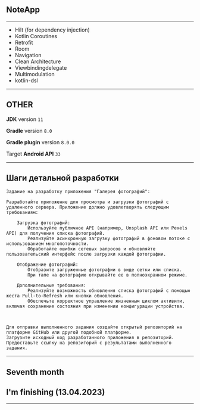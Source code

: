 ## NoteApp

---

 * Hilt (for dependency injection)
 * Kotlin Coroutines
 * Retrofit
 * Room
 * Navigation
 * Clean Architecture
 * Viewbindingdelegate
 * Multimodulation
 * kotlin-dsl

---

## OTHER

**JDK** version ``` 11 ```

**Gradle** version ``` 8.0 ```

**Gradle plugin** version ``` 8.0.0 ```

Target **Android API** ``` 33 ```

---
## Шаги детальной разработки

```
Задание на разработку приложения "Галерея фотографий": 
 
Разработайте приложение для просмотра и загрузки фотографий с удаленного сервера. Приложение должно удовлетворять следующим требованиям: 
 
    Загрузка фотографий: 
        Используйте публичное API (например, Unsplash API или Pexels API) для получения списка фотографий. 
        Реализуйте асинхронную загрузку фотографий в фоновом потоке с использованием многопоточности. 
        Обработайте ошибки сетевых запросов и обновляйте пользовательский интерфейс после загрузки каждой фотографии. 
 
    Отображение фотографий: 
        Отобразите загруженные фотографии в виде сетки или списка. 
        При тапе на фотографию открывайте ее в полноэкранном режиме. 
 
    Дополнительные требования: 
        Реализуйте возможность обновления списка фотографий с помощью жеста Pull-to-Refresh или кнопки обновления. 
        Обеспечьте корректное управление жизненным циклом активити, включая сохранение состояния при изменении конфигурации устройства. 
 
 
 
Для отправки выполненного задания создайте открытый репозиторий на платформе GitHub или другой подобной платформе. 
Загрузите исходный код разработанного приложения в репозиторий. 
Предоставьте ссылку на репозиторий с результатами выполненного задания.
```

---

## Seventh month
## I'm finishing (13.04.2023)

---
